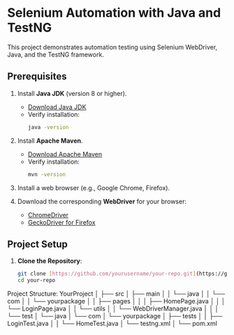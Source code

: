 # Selenium Automation with Java and TestNG

This project demonstrates automation testing using Selenium WebDriver, Java, and the TestNG framework.

## Prerequisites

1. Install **Java JDK** (version 8 or higher).
   - [Download Java JDK](https://www.oracle.com/java/technologies/javase-jdk11-downloads.html)
   - Verify installation:
     ```bash
     java -version
     ```

2. Install **Apache Maven**.
   - [Download Apache Maven](https://maven.apache.org/download.cgi)
   - Verify installation:
     ```bash
     mvn -version
     ```

3. Install a web browser (e.g., Google Chrome, Firefox).

4. Download the corresponding **WebDriver** for your browser:
   - [ChromeDriver](https://sites.google.com/chromium.org/driver/)
   - [GeckoDriver for Firefox](https://github.com/mozilla/geckodriver/releases)

## Project Setup

1. **Clone the Repository**:
   ```bash
   git clone [https://github.com/yourusername/your-repo.git](https://github.com/Somnathdlondhe/project-for-assignment.git)
   cd your-repo

   
Project Structure:
   YourProject
│
├── src
│   ├── main
│   │   └── java
│   │       └── com
│   │           └── yourpackage
│   │               ├── pages
│   │               │   ├── HomePage.java
│   │               │   └── LoginPage.java
│   │               └── utils
│   │                   └── WebDriverManager.java
│   │
│   └── test
│       └── java
│           └── com
│               └── yourpackage
│                   ├── tests
│                   │   ├── LoginTest.java
│                   │   └── HomeTest.java
│                   └── testng.xml
│
└── pom.xml
